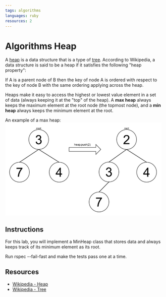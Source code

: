 ```yaml
---
tags: algorithms
languages: ruby
resources: 2
---
```

# Algorithms Heap

A [heap](http://en.wikipedia.org/wiki/Heap_%28data_structure%29) is a data structure that is a type of [tree](http://en.wikipedia.org/wiki/Tree_%28data_structure%29). According to Wikipedia, a data structure is said to be a heap if it satisfies the following "heap property":

  If A is a parent node of B then the key of node A is ordered with respect to the key of node B with the same ordering applying across the heap.

Heaps make it easy to access the highest or lowest value element in a set of data (always keeping it at the "top" of the heap). A **max heap** always keeps the maximum element at the root node (the topmost node), and a **min heap** always keeps the minimum element at the root.

An example of a max heap:
![Max Heap](heap.png)


## Instructions

For this lab, you will implement a MinHeap class that stores data and always keeps track of its minimum element as its root.

Run rspec --fail-fast and make the tests pass one at a time.


## Resources

- [Wikipedia - Heap](http://en.wikipedia.org/wiki/Heap_%28data_structure%29)
- [Wikipedia - Tree](http://en.wikipedia.org/wiki/Tree_%28data_structure%29)
